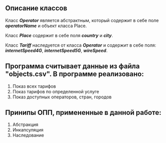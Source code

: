 Описание классов
----------------
Класс ***Operator*** является абстрактным,
который содержит в себе поле ***operatorName*** и объект класса Place.

Класс ***Place*** содержит в себе поля ***country*** и ***city***.

Класс ***Tariff*** наследуется от класса ***Operator*** и содержит в себе поля:
***internetSpeed4G***, ***internetSpeed5G***, ***wireSpeed***.

Программа считывает данные из файла "objects.csv". В программе реализовано:
----------------
1. Показ всех тарифов
2. Показ тарифов по определенной услуге
3. Показ доступных операторов, стран, городов

Принипы ОПП, примененные в данной работе:
----------------
1. Абстракция
2. Инкапсуляция
3. Наследование